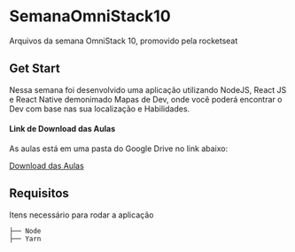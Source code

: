 # SemanaOmniStack10
Arquivos da semana OmniStack 10, promovido pela rocketseat

## Get Start
Nessa semana foi desenvolvido uma aplicação utilizando NodeJS, React JS e React Native demonimado Mapas de Dev, onde você poderá encontrar o Dev com base nas sua localização e Habilidades.

#### Link de Download das Aulas
As aulas está em uma pasta do Google Drive no link abaixo:

[Download das Aulas](https://drive.google.com/open?id=1cUeWN-G5z7Bjmw_bVs0zTNxXWVh_GdtQ)

## Requisitos
Itens necessário para rodar a aplicação
````
├── Node
├── Yarn
````
